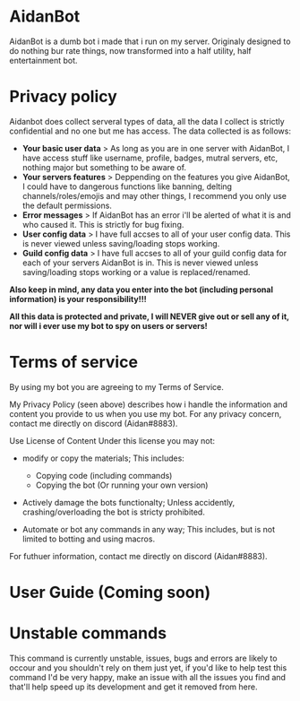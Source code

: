 # AidanBot
AidanBot is a dumb bot i made that i run on my server. Originaly designed to do nothing bur rate things, now transformed into a half utility, half entertainment bot.

# Privacy policy
Aidanbot does collect serveral types of data, all the data I collect is strictly confidential and no one but me has access.
The data collected is as follows:
- **Your basic user data** > As long as you are in one server with AidanBot, I have access stuff like username, profile, badges, mutral servers, etc, nothing major but something to be aware of.
- **Your servers features** > Deppending on the features you give AidanBot, I could have to dangerous functions like banning, delting channels/roles/emojis and may other things, I recommend you only use the default permissions.
- **Error messages** > If AidanBot has an error i'll be alerted of what it is and who caused it. This is strictly for bug fixing.
- **User config data** > I have full accses to all of your user config data. This is never viewed unless saving/loading stops working.
- **Guild config data** > I have full accses to all of your guild config data for each of your servers AidanBot is in. This is never viewed unless saving/loading stops working or a value is replaced/renamed.

**Also keep in mind, any data you enter into the bot (including personal information) is your responsibility!!!**

**All this data is protected and private, I will NEVER give out or sell any of it, nor will i ever use my bot to spy on users or servers!**

# Terms of service
By using my bot you are agreeing to my Terms of Service.

My Privacy Policy (seen above) describes how i handle the information and content you provide to us when you use my bot.
For any privacy concern, contact me directly on discord (Aidan#8883).

Use License of Content
Under this license you may not:

- modify or copy the materials;
    This includes:
    - Copying code (including commands)
    - Copying the bot (Or running your own version)

- Actively damage the bots functionalty;
    Unless accidently, crashing/overloading the bot is stricty prohibited.
  
- Automate or bot any commands in any way;
    This includes, but is not limited to botting and using macros.
    
For futhuer information, contact me directly on discord (Aidan#8883).

# User Guide (Coming soon)

# Unstable commands
This command is currently unstable, issues, bugs and errors are likely to occour and you shouldn't rely on them just yet, if you'd like to help test this command I'd be very happy, make an issue with all the issues you find and that'll help speed up its development and get it removed from here.
